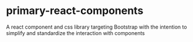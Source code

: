 # primary-react-components
A react component and css library targeting Bootstrap with the intention to simplify and standardize the interaction with components
